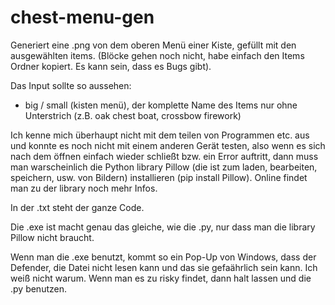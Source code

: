 # chest-menu-gen
Generiert eine .png von dem oberen Menü einer Kiste, gefüllt mit den ausgewählten items. (Blöcke gehen noch nicht, habe einfach den Items Ordner kopiert. Es kann sein, dass es Bugs gibt).

Das Input sollte so aussehen:

- big / small (kisten menü), der komplette Name des Items nur ohne Unterstrich (z.B. oak chest boat, crossbow firework)

Ich kenne mich überhaupt nicht mit dem teilen von Programmen etc. aus und konnte es noch nicht mit einem anderen Gerät testen, also wenn es sich nach dem öffnen einfach wieder schließt bzw. ein Error auftritt, dann muss man warscheinlich die Python library Pillow (die ist zum laden, bearbeiten, speichern, usw. von Bildern) installieren (pip install Pillow). Online findet man zu der library noch mehr Infos.

In der .txt steht der ganze Code.

Die .exe ist macht genau das gleiche, wie die .py, nur dass man die library Pillow nicht braucht.

Wenn man die .exe benutzt, kommt so ein Pop-Up von Windows, dass der Defender, die Datei nicht lesen kann und das sie gefaährlich sein kann. Ich weiß nicht warum. Wenn man es zu risky findet, dann halt lassen und die .py benutzen.
